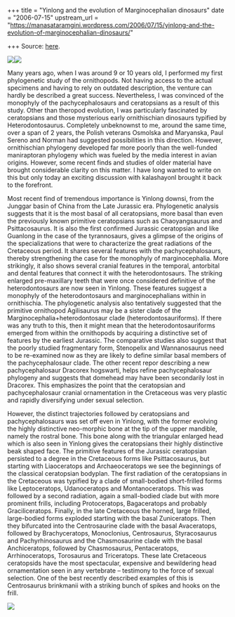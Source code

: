 +++
title = "Yinlong and the evolution of Marginocephalian dinosaurs"
date = "2006-07-15"
upstream_url = "https://manasataramgini.wordpress.com/2006/07/15/yinlong-and-the-evolution-of-marginocephalian-dinosaurs/"

+++
Source: [here](https://manasataramgini.wordpress.com/2006/07/15/yinlong-and-the-evolution-of-marginocephalian-dinosaurs/).



[![](https://i1.wp.com/photos1.blogger.com/blogger/2010/410/320/Yinlong.jpg)](http://photos1.blogger.com/blogger/2010/410/1600/Yinlong.jpg)[![](https://i0.wp.com/photos1.blogger.com/blogger/2010/410/320/ceratopsian_skulls.png)](http://photos1.blogger.com/blogger/2010/410/1600/ceratopsian_skulls.gif)

Many years ago, when I was around 9 or 10 years old, I performed my
first phylogenetic study of the ornithopods. Not having access to the
actual specimens and having to rely on outdated description, the venture
can hardly be described a great success. Nevertheless, I was convinced
of the monophyly of the pachycephalosaurs and ceratopsians as a result
of this study. Other than theropod evolution, I was particularly
fascinated by ceratopsians and those mysterious early ornithischian
dinosaurs typified by Heterodontosaurus. Completely unbeknownst to me,
around the same time, over a span of 2 years, the Polish veterans
Osmolska and Maryanska, Paul Sereno and Norman had suggested
possibilities in this direction. However, ornithischian phylogeny
developed far more poorly than the well-funded maniraptoran phylogeny
which was fueled by the media interest in avian origins. However, some
recent finds and studies of older material have brought considerable
clarity on this matter. I have long wanted to write on this but only
today an exciting discussion with kalashayonI brought it back to the
forefront.

Most recent find of tremendous importance is Yinlong downsi, from the
Junggar basin of China from the Late Jurassic era. Phylogenetic analysis
suggests that it is the most basal of all ceratopsians, more basal than
even the previously known primitive ceratopsians such as Chaoyangsaurus
and Psittacosaurus. It is also the first confirmed Jurassic ceratopsian
and like Guanlong in the case of the tyrannosaurs, gives a glimpse of
the origins of the specializations that were to characterize the great
radiations of the Cretaceous period. It shares several features with the
pachycephalosaurs, thereby strengthening the case for the monophyly of
marginocephalia. More strikingly, it also shows several cranial features
in the temporal, antorbital and dental features that connect it with the
heterodontosaurs. The striking enlarged pre-maxillary teeth that were
once considered definitive of the heterodontosaurs are now seen in
Yinlong. These features suggest a monophyly of the heterodontosaurs and
marginocephalians within in ornithischia. The phylogenetic analysis also
tentatively suggested that the primitive ornithopod Agilisaurus may be a
sister clade of the Marginocephalia+heterodontosaur clade
(heterodontosauriforms). If there was any truth to this, then it might
mean that the heterodontosauriforms emerged from within the ornithopods
by acquiring a distinctive set of features by the earliest Jurassic. The
comparative studies also suggest that the poorly studied fragmentary
form, Stenopelix and Wannanosaurus need to be re-examined now as they
are likely to define similar basal members of the pachycephalosaur
clade. The other recent repor describing a new pachycephalosaur Dracorex
hogswarti, helps refine pachycephalosaur phylogeny and suggests that
domehead may have been secondarily lost in Dracorex. This emphasizes the
point that the ceratopsian and pachycephalosaur cranial ornamentation in
the Cretaceous was very plastic and rapidly diversifying under sexual
selection.

However, the distinct trajectories followed by ceratopsians and
pachycephalosaurs was set off even in Yinlong, with the former evolving
the highly distinctive neo-morphic bone at the tip of the upper
mandible, namely the rostral bone. This bone along with the triangular
enlarged head which is also seen in Yinlong gives the ceratopsians their
highly distinctive beak shaped face. The primitive features of the
Jurassic ceratopsian persisted to a degree in the Cretaceous forms like
Psittacosaurus, but starting with Liaoceratops and Archaeoceratops we
see the beginnings of the classical ceratopsian bodyplan. The first
radiation of the ceratopsians in the Cretaceous was typified by a clade
of small-bodied short-frilled forms like Leptoceratops, Udanoceratops
and Montanoceratops. This was followed by a second radiation, again a
small-bodied clade but with more prominent frills, including
Protoceratops, Bagaceratops and probably Graciliceratops. Finally, in
the late Cretaceous the horned, large frilled, large-bodied forms
exploded starting with the basal Zuniceratops. Then they bifurcated into
the Centrosaurine clade with the basal Avaceratops, followed by
Brachyceratops, Monoclonius, Centrosaurus, Styracosaurus and
Pachyrhinosaurus and the Chasmosaurine clade with the basal
Anchiceratops, followed by Chasmosaurus, Pentaceratops, Arrhinoceratops,
Torosaurus and Triceratops. These late Cretaceous ceratopsids have the
most spectacular, expensive and bewildering head ornamentation seen in
any vertebrate – testimony to the force of sexual selection. One of the
best recently described examples of this is Centrosaurus brinkmanii with
a striking bunch of spikes and hooks on the frill.

[![](https://i0.wp.com/photos1.blogger.com/blogger/2010/410/320/centrosaurus_brinkmani.png)](http://photos1.blogger.com/blogger/2010/410/1600/centrosaurus_brinkmani.png)

